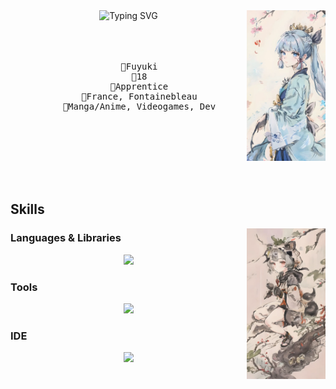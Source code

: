 <div align="center">
  <img src="./images/ayaka.png" width="25%" align="right">
  <picture>
    <source align="top" media="(prefers-color-scheme: dark)" srcset="https://readme-typing-svg.herokuapp.com?font=Fira+Code&pause=1000&color=D18FF7&multiline=true&random=false&width=435&center=true&lines=Hello%2C+I'm+Fuyuki+;Dev%2C+Anime+and+Genshin+enthusiast">
    <img align="top" src="https://readme-typing-svg.herokuapp.com?font=Fira+Code&pause=1000&color=B74FBD&center=true&multiline=true&random=false&width=435&lines=Hello%2C+I'm+Fuyuki+;Dev%2C+Anime+and+Genshin+enthusiast" alt="Typing SVG" />
  </picture>
  <br><br><br><br>
  <pre>
    🥀Fuyuki
    🥀18
    🥀Apprentice
    🥀France, Fontainebleau
    🥀Manga/Anime, Videogames, Dev
  </pre>
  <br><br><br><br><br>

</div>


## Skills
<img src="./images/sayu.png" width="25%" align="right">

### Languages & Libraries
<div align="center">
  <img src="https://skillicons.dev/icons?i=js,ts,svelte,python,lua,rust,kotlin,java,md">
</div>

### Tools
<div align="center">
  <img src="https://skillicons.dev/icons?i=git,github,nodejs,mysql">
</div>

### IDE
<div align="center">
  <img src="https://skillicons.dev/icons?i=vim,neovim,webstorm,androidstudio,vscode,robloxstudio">
</div>
